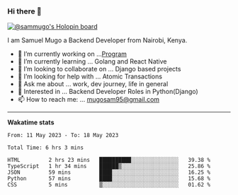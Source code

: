 ### Hi there 👋

[![@sammugo's Holopin board](https://holopin.me/sammugo)](https://holopin.io/@sammugo)

I am Samuel Mugo a Backend Developer from Nairobi, Kenya.

<!--
**sam-mugo/sam-mugo** is a ✨ _special_ ✨ repository because its `README.md` (this file) appears on your GitHub profile.
-->



- 🔭 I’m currently working on ...[Program](https://github.com/sam-mugo/program)
- 🌱 I’m currently learning ... Golang and React Native
- 👯 I’m looking to collaborate on ... Django based projects
- 🤔 I’m looking for help with ... Atomic Transactions
- 💬 Ask me about ... work, dev journey, life in general
- 💼 Interested in ... Backend Developer Roles in Python(Django) 
- 📫 How to reach me: ... [mugosam95@gmail.com](mailto:mugosam95@gmail.com)

-------
**Wakatime stats**
<!--START_SECTION:waka-->

```text
From: 11 May 2023 - To: 18 May 2023

Total Time: 6 hrs 3 mins

HTML         2 hrs 23 mins   ██████████░░░░░░░░░░░░░░░   39.38 %
TypeScript   1 hr 34 mins    ██████▒░░░░░░░░░░░░░░░░░░   25.86 %
JSON         59 mins         ████░░░░░░░░░░░░░░░░░░░░░   16.25 %
Python       57 mins         ████░░░░░░░░░░░░░░░░░░░░░   15.68 %
CSS          5 mins          ▒░░░░░░░░░░░░░░░░░░░░░░░░   01.62 %
```

<!--END_SECTION:waka-->






